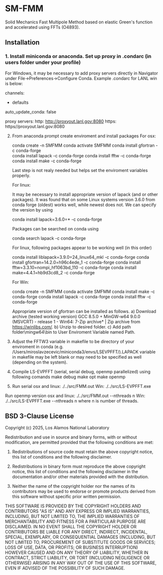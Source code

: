 # SM-FMM
Solid Mechanics Fast Multipole Method based on elastic Green's function and accelerated using FFTs (O4893).

## Installation

### 1. Install miniconda or anaconda. Set up proxy in .condarc (in users folder under your profile) 
   For Windows, it may be necessary to add proxy servers directly in Navigator under 
   File->Preferences->Configure Conda. Example .condarc for LANL win is below:

channels:
  - defaults

auto_update_conda: false

proxy servers:
      http: http://proxyout.lanl.gov:8080
      https: https//proxyout.lanl.gov:8080

2) From anaconda prompt create enviroment and install packages 
   For osx:

    conda create -n SMFMM
    conda activate SMFMM
    conda install gfortran -c conda-forge  
    conda install lapack -c conda-forge
    conda install fftw -c conda-forge
    conda install make -c conda-forge

   Last step is not realy needed but helps set the enviroment variables properly.

   For linux:

    It may be necessary to install appropriate version of lapack (and or other packages).
    It was found that on some Linux systems version 3.6.0 from conda forge (oldest) works well,
    while newest does not. We can specify the version by using

     conda install lapack=3.6.0=* -c conda-forge

    Packages can be searched on conda using
     
     conda search lapack -c conda-forge

    For linux, following packages appear to be working well (in this order)

     conda install liblapack=3.9.0=24_linux64_mkl -c conda-forge
     conda install gfortran=14.2.0=h96c4ede_1 -c conda-forge
     conda install fftw=3.3.10=nompi_hf1063bd_110 -c conda-forge
     conda install make=4.4.1=hb9d3cd8_2 -c conda-forge

   For Win:

    conda create -n SMFMM
    conda activate SMFMM
    conda install make -c conda-forge
    conda install lapack -c conda-forge
    conda install fftw -c conda-forge

    Appropriate version of gfortran can be installed as follows.
    a) Download archive (tested working version)
         GCC 8.5.0 + MinGW-w64 9.0.0 (MSVCRT) - release 1
           - Win64: 7-Zip archive* | Zip archive
       from https://winlibs.com/.
    b) Unzip to desired folder.
    c) Add path folder\mingw64\bin to User Enviroment Variable named Path.
   
3) Adjust the FFTW3 variable in makefile to be directory of your enviroment in conda 
   (e.g. /Users/miroslavzecevic/miniconda3/envs/LSEVPFFT/).LAPACK variable in makefile may 
   be left blank or may need to be specified as well (depending on the system).

4) Compile LS-EVPFFT (serial, serial debug, openmp parallelized) using following comands
    make debug
    make opt
    make openmp

5) Run serial
   osx and linux:
    ./../src/FMM.out
   Win:
    ./../src/LS-EVPFFT.exe

  Run openmp version
   osx and linux:
    ./../src/FMM.out --nthreads n
   Win:
    ./../src/LS-EVPFFT.exe --nthreads n
  where n is number of threads.




## BSD 3-Clause License

Copyright (c) 2025, Los Alamos National Laboratory

Redistribution and use in source and binary forms, with or without
modification, are permitted provided that the following conditions are met:

1. Redistributions of source code must retain the above copyright notice, this
   list of conditions and the following disclaimer.

2. Redistributions in binary form must reproduce the above copyright notice,
   this list of conditions and the following disclaimer in the documentation
   and/or other materials provided with the distribution.

3. Neither the name of the copyright holder nor the names of its
   contributors may be used to endorse or promote products derived from
   this software without specific prior written permission.

THIS SOFTWARE IS PROVIDED BY THE COPYRIGHT HOLDERS AND CONTRIBUTORS "AS IS"
AND ANY EXPRESS OR IMPLIED WARRANTIES, INCLUDING, BUT NOT LIMITED TO, THE
IMPLIED WARRANTIES OF MERCHANTABILITY AND FITNESS FOR A PARTICULAR PURPOSE ARE
DISCLAIMED. IN NO EVENT SHALL THE COPYRIGHT HOLDER OR CONTRIBUTORS BE LIABLE
FOR ANY DIRECT, INDIRECT, INCIDENTAL, SPECIAL, EXEMPLARY, OR CONSEQUENTIAL
DAMAGES (INCLUDING, BUT NOT LIMITED TO, PROCUREMENT OF SUBSTITUTE GOODS OR
SERVICES; LOSS OF USE, DATA, OR PROFITS; OR BUSINESS INTERRUPTION) HOWEVER
CAUSED AND ON ANY THEORY OF LIABILITY, WHETHER IN CONTRACT, STRICT LIABILITY,
OR TORT (INCLUDING NEGLIGENCE OR OTHERWISE) ARISING IN ANY WAY OUT OF THE USE
OF THIS SOFTWARE, EVEN IF ADVISED OF THE POSSIBILITY OF SUCH DAMAGE.
